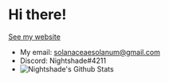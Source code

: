 # Hi there!
[See my website](https://sites.google.com/view/artemive)

- My email: solanaceaesolanum@gmail.com
- Discord: Nightshade#4211
- ![Nightshade's Github Stats](https://github-readme-stats.vercel.app/api?username=Atropa-Solanaceae&show_icons=true&theme=dark&hide=issues)
